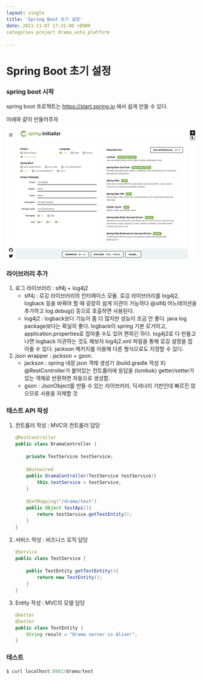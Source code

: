 ```yaml
---
layout: single
title: 'Spring Boot 초기 설정'
date: 2021-11-07 17:31:00 +0900
categories project drama_vote_platform

---
```


# Spring Boot 초기 설정

### spring boot 시작

spring boot 프로젝트는 https://start.spring.io 에서 쉽게 만들 수 있다.

아래와 같이 만들어주자

![spring_boot_dependency.png](/assets/images/2021-10-17/spring_boot_dependency.png)



### 라이브러리 추가

1. 로그 라이브러리 : slf4j + log4j2
   - slf4j : 로깅 라이브러리의 인터페이스 모듈. 로깅 라이브러리를 log4j2, logback 등을 바꿔야 할 때 굉장히 쉽게 이관이 가능하다
     @slf4j 어노테이션을 추가하고 log.debug() 등으로 호출하면 사용된다.
   - log4j2 : logback보다 기능이 좀 더 많지만 성능이 조금 안 좋다. java log package보다는 확실히 좋다.
     logback이 spring 기본 로거이고, application.properties로 잡아줄 수도 있어 편하긴 하다. 
     log4j2로 다 만들고 나면 logback 이관하는 것도 해보자
     log4j2.xml 파일을 통해 로깅 설정을 잡아줄 수 있다. jackson 패키지를 이용해 다른 형식으로도 지정할 수 있다.
2. json wrapper : jackson + gson.
   - jackson : spring 내장 json 객체 생성기 (build.gradle 작성 X)
     @RestController가 붙어있는 컨트롤러에 응답을 (lombok) getter/setter가 있는 객체로 반환하면 자동으로 생성함.
   - gson : JsonObject를 만들 수 있는 라이브러리. 딕셔너리 기반인데 빠르진 않으므로 사용을 자제할 것



### 테스트 API 작성

1. 컨트롤러 작성 : MVC의 컨트롤러 담당

   ```java
   @RestController
   public class DramaController {
   
       private TestService testService;
   
       @Autowired
       public DramaController(TestService testService){
           this.testService = testService;
       }
   
       @GetMapping("/drama/test")
       public Object testApi(){
           return testService.getTestEntity();
       }
   }
   ```

2. 서비스 작성  : 비즈니스 로직 담당

   ```java
   @Service
   public class TestService {
   
       public TestEntity getTestEntity(){
           return new TestEntity();
       }
   }
   ```

3. Entity 작성 : MVC의 모델 담당

   ```java
   @Getter
   @Setter
   public class TestEntity {
       String result = "Drama server is Alive!";
   }
   ```

### 테스트

```java
$ curl localhost:8082/drama/test
```

